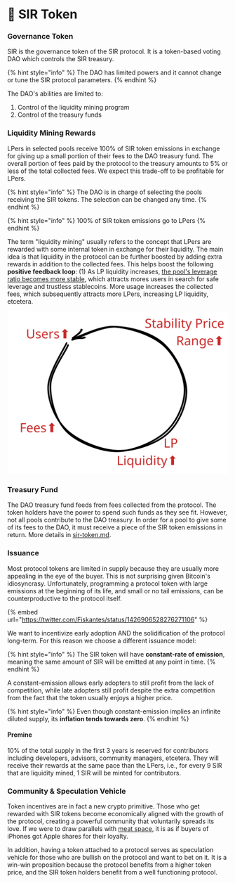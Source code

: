 # 🎩 SIR Token

### Governance Token

SIR is the governance token of the SIR protocol. It is a token-based voting DAO which controls the SIR treasury.

{% hint style="info" %}
The DAO has limited powers and it cannot change or tune the SIR protocol parameters.
{% endhint %}

The DAO's abilities are limited to:

1. Control of the liquidity mining program
2. Control of the treasury funds

### Liquidity Mining Rewards

LPers in selected pools receive 100% of SIR token emissions in exchange for giving up a small portion of their fees to the DAO treasury fund. The overall portion of fees paid by the protocol to the treasury amounts to 5% or less of the total collected fees. We expect this trade-off to be profitable for LPers.

{% hint style="info" %}
The DAO is in charge of selecting the pools receiving the SIR tokens. The selection can be changed any time.
{% endhint %}

{% hint style="info" %}
100% of SIR token emissions go to LPers&#x20;
{% endhint %}

The term "liquidity mining" usually refers to the concept that LPers are rewarded with some internal token in exchange for their liquidity. The main idea is that liquidity in the protocol can be further boosted by adding extra rewards in addition to the collected fees. This helps boost the following **positive feedback loop**: (1) As LP liquidity increases, [the pool's leverage ratio becomes more stable](leverage-rebalancing/price-stability-range.md), which attracts mores users in search for safe leverage and trustless stablecoins. More usage increases the collected fees, which subsequently attracts more LPers, increasing LP liquidity, etcetera.

<img src="../.gitbook/assets/file.drawing (3).svg" alt="The fees&#x27; positive feedback loop" class="gitbook-drawing">

### Treasury Fund

The DAO treasury fund feeds from fees collected from the protocol. The token holders have the power to spend such funds as they see fit. However, not all pools contribute to the DAO treasury. In order for a pool to give some of its fees to the DAO, it must receive a piece of the SIR token emissions in return. More details in [sir-token.md](sir-token/sir-token.md "mention").

### Issuance

Most protocol tokens are limited in supply because they are usually more appealing in the eye of the buyer. This is not surprising given Bitcoin's idiosyncrasy. Unfortunately, programming a protocol token with large emissions at the beginning of its life, and small or no tail emissions, can be counterproductive to the protocol itself.

{% embed url="https://twitter.com/Fiskantes/status/1426906528276271106" %}

We want to incentivize early adoption AND the solidification of the protocol long-term. For this reason we choose a different issuance model:

{% hint style="info" %}
The SIR token will have **constant-rate of emission**, meaning the same amount of SIR will be emitted at any point in time.
{% endhint %}

A constant-emission allows early adopters to still profit from the lack of competition, while late adopters still profit despite the extra competition from the fact that the token usually enjoys a higher price.

{% hint style="info" %}
Even though constant-emission implies an infinite diluted supply, its **inflation tends towards zero**.
{% endhint %}

#### Premine

10% of the total supply in the first 3 years is reserved for contributors including developers, advisors, community managers, etcetera. They will receive their rewards at the same pace than the LPers, i.e., for every 9 SIR that are liquidity mined, 1 SIR will be minted for contributors.

### Community & Speculation Vehicle

Token incentives are in fact a new crypto primitive. Those who get rewarded with SIR tokens become economically aligned with the growth of the protocol, creating a powerful community that voluntarily spreads its love. If we were to draw parallels with [meat space](https://www.tokenfy.com/glossary/meatspace-crypto/), it is as if buyers of iPhones got Apple shares for their loyalty.

In addition, having a token attached to a protocol serves as speculation vehicle for those who are bullish on the protocol and want to bet on it. It is a win-win proposition because the protocol benefits from a higher token price, and the SIR token holders benefit from a well functioning protocol.

